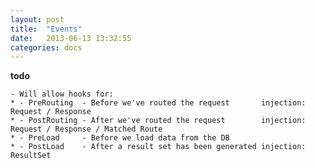 ```yaml
---
layout: post
title:  "Events"
date:   2013-06-13 13:32:55
categories: docs
---
```


**todo** 

    - Will allow hooks for:
    * - PreRouting  - Before we've routed the request       injection: Request / Response
    * - PostRouting - After we've routed the request        injection: Request / Response / Matched Route
    * - PreLoad     - Before we load data from the DB
    * - PostLoad    - After a result set has been generated injection: ResultSet